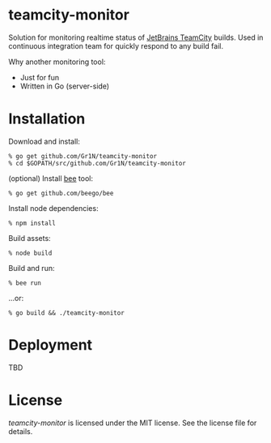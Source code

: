 # teamcity-monitor

Solution for monitoring realtime status of [JetBrains TeamCity](https://www.jetbrains.com/teamcity/) builds. Used in continuous integration team for quickly respond to any build fail.

Why another monitoring tool:

* Just for fun
* Written in Go (server-side)


# Installation

Download and install:

    % go get github.com/Gr1N/teamcity-monitor
    % cd $GOPATH/src/github.com/Gr1N/teamcity-monitor

(optional) Install [bee](http://beego.me/docs/install/bee.md) tool:

    % go get github.com/beego/bee

Install node dependencies:

    % npm install

Build assets:

    % node build

Build and run:

    % bee run

...or:

    % go build && ./teamcity-monitor


# Deployment

TBD


# License

*teamcity-monitor* is licensed under the MIT license. See the license file for details.
